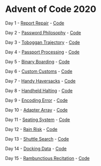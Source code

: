 # Advent of Code 2020

Day 1 - [Report Repair](https://adventofcode.com/2020/day/1) - [Code](https://github.com/Matt-B/advent-of-code-2020/blob/main/src/main/kotlin/uk/co/matt_bailey/adventofcode2020/Day01.kt)

Day 2 - [Password Philosophy](https://adventofcode.com/2020/day/2) - [Code](https://github.com/Matt-B/advent-of-code-2020/blob/main/src/main/kotlin/uk/co/matt_bailey/adventofcode2020/Day02.kt)

Day 3 - [Toboggan Trajectory](https://adventofcode.com/2020/day/3) - [Code](https://github.com/Matt-B/advent-of-code-2020/blob/main/src/main/kotlin/uk/co/matt_bailey/adventofcode2020/Day03.kt)

Day 4 - [Passport Processing](https://adventofcode.com/2020/day/4) - [Code](https://github.com/Matt-B/advent-of-code-2020/blob/main/src/main/kotlin/uk/co/matt_bailey/adventofcode2020/Day04.kt)

Day 5 - [Binary Boarding](https://adventofcode.com/2020/day/5) - [Code](https://github.com/Matt-B/advent-of-code-2020/blob/main/src/main/kotlin/uk/co/matt_bailey/adventofcode2020/Day05.kt)

Day 6 - [Custom Customs](https://adventofcode.com/2020/day/6) - [Code](https://github.com/Matt-B/advent-of-code-2020/blob/main/src/main/kotlin/uk/co/matt_bailey/adventofcode2020/Day06.kt)

Day 7 - [Handy Haversacks](https://adventofcode.com/2020/day/7) - [Code](https://github.com/Matt-B/advent-of-code-2020/blob/main/src/main/kotlin/uk/co/matt_bailey/adventofcode2020/Day07.kt)

Day 8 - [Handheld Halting](https://adventofcode.com/2020/day/8) - [Code](https://github.com/Matt-B/advent-of-code-2020/blob/main/src/main/kotlin/uk/co/matt_bailey/adventofcode2020/Day08.kt)

Day 9 - [Encoding Error](https://adventofcode.com/2020/day/9) - [Code](https://github.com/Matt-B/advent-of-code-2020/blob/main/src/main/kotlin/uk/co/matt_bailey/adventofcode2020/Day09.kt)

Day 10 - [Adapter Array](https://adventofcode.com/2020/day/10) - [Code](https://github.com/Matt-B/advent-of-code-2020/blob/main/src/main/kotlin/uk/co/matt_bailey/adventofcode2020/Day10.kt)

Day 11 - [Seating System](https://adventofcode.com/2020/day/11) - [Code](https://github.com/Matt-B/advent-of-code-2020/blob/main/src/main/kotlin/uk/co/matt_bailey/adventofcode2020/Day11.kt)

Day 12 - [Rain Risk](https://adventofcode.com/2020/day/12) - [Code](https://github.com/Matt-B/advent-of-code-2020/blob/main/src/main/kotlin/uk/co/matt_bailey/adventofcode2020/Day12.kt)

Day 13 - [Shuttle Search](https://adventofcode.com/2020/day/13) - [Code](https://github.com/Matt-B/advent-of-code-2020/blob/main/src/main/kotlin/uk/co/matt_bailey/adventofcode2020/Day13.kt)

Day 14 - [Docking Data](https://adventofcode.com/2020/day/14) - [Code](https://github.com/Matt-B/advent-of-code-2020/blob/main/src/main/kotlin/uk/co/matt_bailey/adventofcode2020/Day14.kt)

Day 15 - [Rambunctious Recitation](https://adventofcode.com/2020/day/15) - [Code](https://github.com/Matt-B/advent-of-code-2020/blob/main/src/main/kotlin/uk/co/matt_bailey/adventofcode2020/Day15.kt)